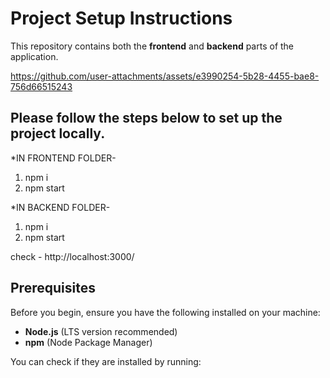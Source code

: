 # Project Setup Instructions
This repository contains both the **frontend** and **backend** parts of the application. 







https://github.com/user-attachments/assets/e3990254-5b28-4455-bae8-756d66515243






Please follow the steps below to set up the project locally.
------
*IN FRONTEND FOLDER-
1. npm i
2. npm start

*IN BACKEND FOLDER-
1. npm i
2. npm start

check - http://localhost:3000/
## Prerequisites
Before you begin, ensure you have the following installed on your machine:
- **Node.js** (LTS version recommended)
- **npm** (Node Package Manager)

You can check if they are installed by running:


